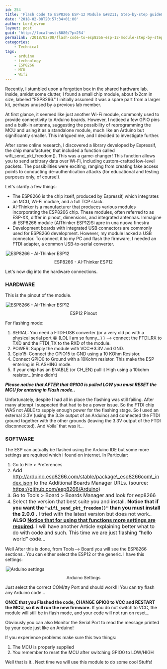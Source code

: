 ```yaml
---
id: 254
title: 'Flash code to ESP8266 ESP-12 Module &#8211; Step-by-step guide&#8230;'
date: '2018-02-08T20:57:34+01:00'
author: Lord_evron
layout: post
guid: 'http://localhost:8080/?p=254'
permalink: /2018/02/08/flash-code-to-esp8266-esp-12-module-step-by-step-guide/
categories:
    - Technical
tags:
    - arduino
    - technology
    - ESP8266
    - MCU
    - Wifi
---
```


Recently, I stumbled upon a forgotten box in the shared hardware lab. Inside, amidst some clutter, I found a small chip module, about 1x2cm in size, labeled "ESP8266." I initially assumed it was a spare part from a larger kit, perhaps unused by a previous lab member.

At first glance, it seemed like just another Wi-Fi module, commonly used to provide connectivity to Arduino boards. However, I noticed a few GPIO pins and a built-in antenna, suggesting the possibility of reprogramming the MCU and using it as a standalone module, much like an Arduino but significantly smaller. This intrigued me, and I decided to investigate further.

After some online research, I discovered a library developed by Espressif, the chip manufacturer, that included a function called wifi_send_pkt_freedom(). This was a game-changer! This function allows you to send arbitrary data over Wi-Fi, including custom-crafted low-level packets. The possibilities were exciting, ranging from creating fake access points to conducting de-authentication attacks (for educational and testing purposes only, of course!).

Let's clarify a few things:

- The ESP8266 is the chip itself, produced by Espressif, which integrates an MCU, Wi-Fi module, and a full TCP stack.
- AI-Thinker is a manufacturer that produces various modules incorporating the ESP8266 chip. These modules, often referred to as ESP-XX, differ in pinout, dimensions, and integrated antennas.
Immagine di ESP8266 module (AIThinker ESP12)Si apre in una nuova finestra<div class="text-center">
- Development boards with integrated USB connectors are commonly used for ESP8266 development. However, my module lacked a USB connector. To connect it to my PC and flash the firmware, I needed an FTDI adapter, a common USB-to-serial converter.

<div class="image-container">
  <img src="{{ site.baseurl }}/assets/images/2018/02/ESP8266.jpg" 
       alt="ESP8266 - AI-Thinker ESP12" 
       class="img-responsive" 
       style="display: block; margin: 0 auto; max-width: 500px;">
        <figcaption class="caption" 
              style="display: block; text-align: center; margin-top: 10px;">
    ESP8266 - AI-Thinker ESP12
  </figcaption>
</div>

Let's now dig into the hardware connections.

###  **HARDWARE**

This is the pinout of the module.

<div class="image-container">
  <img src="{{ site.baseurl }}/assets/images/2018/02/ESP_8266-PinOut.jpg" 
       alt="ESP8266 - AI-Thinker ESP12" 
       class="img-responsive" 
       style="display: block; margin: 0 auto; max-width: 500px;">
        <figcaption class="caption" 
              style="display: block; text-align: center; margin-top: 10px;">
    ESP12 Pinout
  </figcaption>
</div>


For flashing mode:  
1. SERIAL: You need a FTDI-USB converter (or a very old pc with a physical serial port 😀 (LOL I am so funny…) ) –&gt; connect the FTDI\_RX to TXD and the FTDI\_TX to the RXD of the module.  
2. POWER: Supply the module with VCC-&gt;3.3V and GND.  
3. Gpio15: Connect the GPIO15 to GND using a 10 KOhm Resistor.  
4. Connect GPIO0 to Ground with a 10Kohm resistor. This make the ESP entering in FLASHING mode.  
5. If your chip has an ENABLE (or CH\_EN) pull it High using a 10kohm resistor…(mine didn’t)</span>

***Please notice that AFTER that GPIO0 is pulled LOW you must RESET the MCU for entering in Flash mode..***

Unfortunately, despite I had all in place the flashing was still failing. After many attempt I suspected that had to be a power issue. So the FTDI chip WAS not ABLE to supply enough power for the flashing stage. So I used an external 3.3V (using the 3.3v output of an Arduino) and connected the FTDI ground together with the other grounds (leaving the 3.3V output of the FTDI disconnected). And Voila’ that was it…

###  **SOFTWARE**

The ESP can actually be flashed using the Arduino IDE but some more settings are required which i found on internet. In Particular:

1. Go to File &gt; Preferences
2. <span style="font-size: 1rem;">Add http://arduino.esp8266.com/stable/package\_esp8266com\_index.json to the Additional Boards Manager URLs. (source: https://github.com/esp8266/Arduino)</span>
3. <span style="font-size: 1rem;"> Go to Tools &gt; Board &gt; Boards Manager and look for </span><span style="font-size: 1rem;">esp8266</span>
4. <span style="font-size: 1rem;"> Select the version that best suite you and install. **Notice that if you want the `"wifi_send_pkt_freedom()"` than you must install the 2.0.0 .** I tried with the latest version but does not work.. **ALSO <span style="text-decoration: underline;">Notice that for using that functions more settings are required</span>.** I will have another Article explaining better what to do with code and such. This time we are just flashing “hello world” code… </span>

Well After this is done, from Tools–&gt; Board you will see the ESP8266 sections.. You can either select the ESP12 or the generic. I have this settings:


<div class="image-container">
  <img src="{{ site.baseurl }}/assets/images/2018/02/ESP8266_Arduino_settings.jpg" 
       alt="Arduino settings" 
       class="img-responsive" 
       style="display: block; margin: 0 auto; max-width: 500px;">
        <figcaption class="caption" 
              style="display: block; text-align: center; margin-top: 10px;">
    Arduino Settings
  </figcaption>
</div>

Just select the correct COM/tty Port and should work!!! You can try flash any Arduino code…

**ONCE that you Flashed the code, CHANGE GPIO0 to VCC and RESTART the MCU, so it will run the new firmware.** If you do not switch to VCC, the module will still be in flash mode, and your code will not run on reset…

Obviously you can also Monitor the Serial Port to read the message printed by your code just like an Arduino!

If you experience problems make sure this two things:

1. The MCU is properly supplied
2. You remember to reset the MCU after switching GPIO0 to LOW/HIGH

Well that is it.. Next time we will use this module to do some cool Stuffs!
